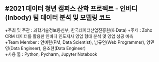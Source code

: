 #2021 데이터 청년 캠퍼스 산학 프로젝트 - 인바디(Inbody) 팀 데이터 분석 및 모델링 코드
---
+주최 및 주관 : 과학기술정보통신부, 한국데이터산업진흥원(K-Data)
+주제 : Zoho CRM 데이터를 활용한 인바디 인도지사 영업 형태 분석 및 영업 성공 예측  
+Team Member : 안예린(PM, Data Scientist), 남규언(Web Programmer), 양민영(Data Engineer), 윤조현(Data Engineer)  
+사용 툴 : Python, Pycharm, Jupyter Notebook  
